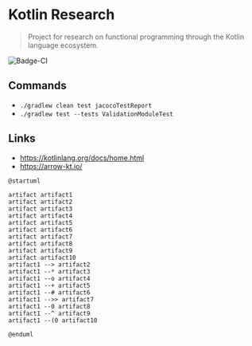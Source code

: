 # Kotlin Research

> Project for research on functional programming through the Kotlin language ecosystem.

![Badge-CI]

## Commands

- ```./gradlew clean test jacocoTestReport```
- ```./gradlew test --tests ValidationModuleTest```

## Links
- https://kotlinlang.org/docs/home.html
- https://arrow-kt.io/

[Badge-CI]: https://github.com/butcherless/kotlin-research/actions/workflows/kotlin-ci.yml/badge.svg

```plantuml
@startuml

artifact artifact1
artifact artifact2
artifact artifact3
artifact artifact4
artifact artifact5
artifact artifact6
artifact artifact7
artifact artifact8
artifact artifact9
artifact artifact10
artifact1 --> artifact2
artifact1 --* artifact3
artifact1 --o artifact4
artifact1 --+ artifact5
artifact1 --# artifact6
artifact1 -->> artifact7
artifact1 --0 artifact8
artifact1 --^ artifact9
artifact1 --(0 artifact10

@enduml
```
